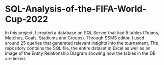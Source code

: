 # SQL-Analysis-of-the-FIFA-World-Cup-2022
In this project, I created a database on SQL Server that had 5 tables (Teams, Matches, Goals, Stadiums and Groups). Through SSMS editor, I used around 25 queries that generated relevant insights into the tournament.
The repository contains the SQL file, the entire dataset in Excel as well as an image of the Entity Relationship Diagram showing how the tables in the DB are linked.
